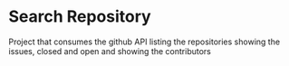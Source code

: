 # Search Repository
Project that consumes the github API listing the repositories showing the issues, closed and open and showing the contributors
